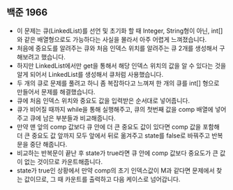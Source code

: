 ## 백준 1966
- 이 문제는 큐(LinkedList)를 선언 및 초기화 할 때 Integer, String형이 아닌, int[]와 같은 배열형으로도 가능하다는 사실을 몰라서 아주 어렵게 느껴졌습니다.
- 처음에 중요도를 알려주는 큐와 처음 인덱스 위치를 알려주는 큐 2개를 생성해서 구해보려고 했습니다.
- 하지만 LinkedList에서만 get을 통해서 해당 인덱스 위치의 값을 알 수 있다는 것을 알게 되어서 LinkedList를 생성해서 큐처럼 사용했습니다.
- 두 개의 큐로 문제를 풀려고 하니 좀 복잡하다고 느껴져 한 개의 큐를 int[] 형으로 만들어서 문제를 해결했습니다.
- 큐에 처음 인덱스 위치와 중요도 값을 입력받은 순서대로 넣어줍니다.
- 큐가 비어질 때까지 while을 통해 실행해주고, 큐의 첫번째 값을 comp 배열에 넣어주고 큐에 남은 부분들과 비교해줍니다.
- 만약 맨 앞의 comp 값보다 큐 안에 더 큰 중요도 값이 있다면 comp 값을 포함해 더 큰 중요도 값 앞까지 모두 앞에서 뒤로 옮겨주고 state를 false로 바꿔주고 반복문을 중단 해줍니다.
- 비교하는 반복문이 끝난 후 state가 true라면 큐 안에 comp 값보다 중요도가 큰 값이 없는 것이므로 카운트해줍니다.
- state가 true인 상황에서 만약 comp의 초기 인덱스값이 M과 같다면 문제에서 찾는 값이므로, 그 때 카운트를 출력하고 다음 케이스로 넘어갑니다.